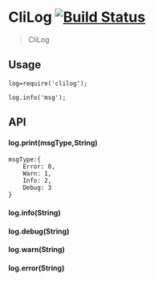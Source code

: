 CliLog [![Build Status](https://travis-ci.org/devWayne/CliLog.svg?branch=master)](https://travis-ci.org/devWayne/CliLog)
============
> CliLog 

## Usage

```
log=require('clilog');

log.info('msg');
```

## API

#### log.print(msgType,String)   

```
msgType:{
	Error: 0,
	Warn: 1,
	Info: 2,
	Debug: 3
}
```
#### log.info(String)

#### log.debug(String)

#### log.warn(String)

#### log.error(String)
